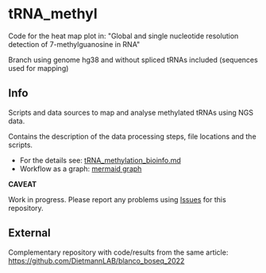 # tRNA_methyl

Code for the heat map plot in: "Global and single nucleotide resolution detection of 7-methylguanosine in RNA"

Branch using genome hg38 and without spliced tRNAs included (sequences used for mapping)

## Info

Scripts and data sources to map and analyse methylated tRNAs using NGS data.

Contains the description of the data processing steps, file locations and the scripts.

* For the details see: [tRNA_methylation_bioinfo.md](https://github.com/darked89/tRNA_methyl/blob/main/doc/tRNA_methylation_bioinfo.md)
* Workflow as a graph: [mermaid graph](https://github.com/Cancer-Genomics-TH/tRNA_methyl/blob/main/doc/workflow_mermaid.md)


**CAVEAT**

Work in progress. Please report any problems using [Issues](https://github.com/Cancer-Genomics-TH/tRNA_methyl/issues) for this repository.

## External

Complementary repository with code/results from the same article: https://github.com/DietmannLAB/blanco_boseq_2022

